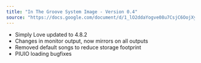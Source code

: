 ```yaml
---
title: "In The Groove System Image - Version 0.4"
source: "https://docs.google.com/document/d/1_lO2ddaYogve08u7CsjC6OojXy36ZfGgo7VCRVkLJhU"
---
```


- Simply Love updated to 4.8.2
- Changes in monitor output, now mirrors on all outputs
- Removed default songs to reduce storage footprint
- PIUIO loading bugfixes
